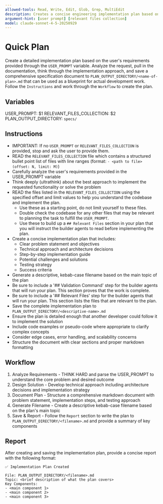 ```yaml
---
allowed-tools: Read, Write, Edit, Glob, Grep, MultiEdit
description: Creates a concise engineering implementation plan based on user requirements and saves it to specs directory
argument-hint: [user prompt] [relevant files collection]
model: claude-sonnet-4-5-20250929
---
```


# Quick Plan

Create a detailed implementation plan based on the user's requirements provided through the `USER_PROMPT` variable. Analyze the request, pull in the documentation, think through the implementation approach, and save a comprehensive specification document to `PLAN_OUTPUT_DIRECTORY/<name-of-plan>.md` that can be used as a blueprint for actual development work. Follow the `Instructions` and work through the `Workflow` to create the plan.

## Variables

USER_PROMPT: $1
RELEVANT_FILES_COLLECTION: $2
PLAN_OUTPUT_DIRECTORY: `specs/`

## Instructions

- IMPORTANT: If no `USER_PROMPT` or `RELEVANT_FILES_COLLECTION` is provided, stop and ask the user to provide them.
- READ the `RELEVANT_FILES_COLLECTION` file which contains a structured bullet point list of files with line ranges (format: `- <path to file> (offset: N, limit: M)`)
- Carefully analyze the user's requirements provided in the USER_PROMPT variable
- Think deeply (ultrathink) about the best approach to implement the requested functionality or solve the problem
- READ the files listed in the `RELEVANT_FILES_COLLECTION` using the specified offset and limit values to help you understand the codebase and implement the plan.
  - Use these as a starting point, do not limit yourself to these files.
  - Double check the codebase for any other files that may be relevant to planning the task to fulfill the `USER_PROMPT`.
  - Use these to build up a `## Relevant Files` section in your plan that you will instruct the builder agents to read before implementing the plan.
- Create a concise implementation plan that includes:
  - Clear problem statement and objectives
  - Technical approach and architecture decisions
  - Step-by-step implementation guide
  - Potential challenges and solutions
  - Testing strategy
  - Success criteria
- Generate a descriptive, kebab-case filename based on the main topic of the plan
- Be sure to include a '## Validation Command' step for the builder agents that will run your plan. This section proves that the work is complete.
- Be sure to include a '## Relevant Files' step for the builder agents that will run your plan. This section lists the files that are relevant to the plan.
- Save the complete implementation plan to `PLAN_OUTPUT_DIRECTORY/<descriptive-name>.md`
- Ensure the plan is detailed enough that another developer could follow it to implement the solution
- Include code examples or pseudo-code where appropriate to clarify complex concepts
- Consider edge cases, error handling, and scalability concerns
- Structure the document with clear sections and proper markdown formatting

## Workflow

1. Analyze Requirements - THINK HARD and parse the USER_PROMPT to understand the core problem and desired outcome
2. Design Solution - Develop technical approach including architecture decisions and implementation strategy
3. Document Plan - Structure a comprehensive markdown document with problem statement, implementation steps, and testing approach
4. Generate Filename - Create a descriptive kebab-case filename based on the plan's main topic
5. Save & Report - Follow the `Report` section to write the plan to `PLAN_OUTPUT_DIRECTORY/<filename>.md` and provide a summary of key components

## Report

After creating and saving the implementation plan, provide a concise report with the following format:

```
✅ Implementation Plan Created

File: PLAN_OUTPUT_DIRECTORY/<filename>.md
Topic: <brief description of what the plan covers>
Key Components:
- <main component 1>
- <main component 2>
- <main component 3>
```
